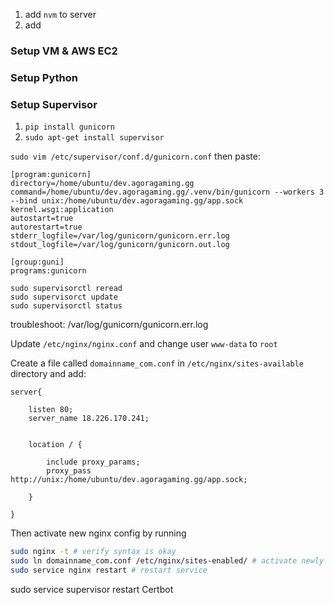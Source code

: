 1. add `nvm` to server
2. add



### Setup VM & AWS EC2
### Setup Python
### Setup Supervisor
1. `pip install gunicorn`
2. `sudo apt-get install supervisor`

`sudo vim /etc/supervisor/conf.d/gunicorn.conf` then paste:

``` 
[program:gunicorn]
directory=/home/ubuntu/dev.agoragaming.gg
command=/home/ubuntu/dev.agoragaming.gg/.venv/bin/gunicorn --workers 3 --bind unix:/home/ubuntu/dev.agoragaming.gg/app.sock kernel.wsgi:application  
autostart=true
autorestart=true
stderr_logfile=/var/log/gunicorn/gunicorn.err.log
stdout_logfile=/var/log/gunicorn/gunicorn.out.log

[group:guni]
programs:gunicorn
```
```
sudo supervisorctl reread
sudo supervisorct update
sudo supervisorctl status
```


troubleshoot: /var/log/gunicorn/gunicorn.err.log



Update `/etc/nginx/nginx.conf` and change user `www-data` to `root`


Create a file called `domainname_com.conf` in `/etc/nginx/sites-available` directory and add:
```
server{

	listen 80;
	server_name 18.226.170.241;

	
	location / {

		include proxy_params;
		proxy_pass http://unix:/home/ubuntu/dev.agoragaming.gg/app.sock;

	}

}
```

Then activate new nginx config by running
```bash
sudo nginx -t # verify syntax is okay
sudo ln domainname_com.conf /etc/nginx/sites-enabled/ # activate newly create nginx config
sudo service nginx restart # restart service
```

sudo service supervisor restart
Certbot
